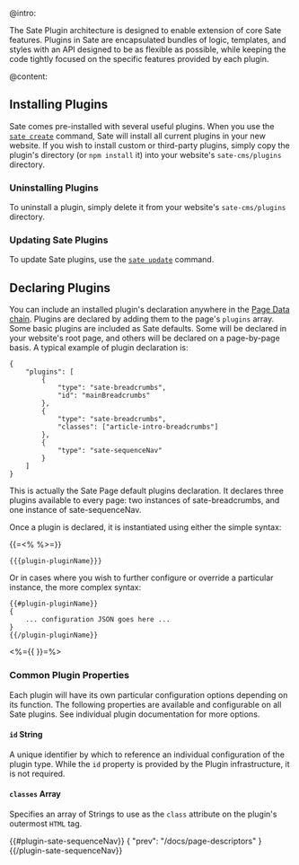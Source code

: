 

@intro:

The Sate Plugin architecture is designed to enable extension of core Sate features. Plugins in Sate are encapsulated bundles of logic, templates, and styles with an API designed to be as flexible as possible, while keeping the code tightly focused on the specific features provided by each plugin.

@content:

## Installing Plugins

Sate comes pre-installed with several useful plugins. When you use the [`sate create`](/docs/using-sate#create) command, Sate will install all current plugins in your new website. If you wish to install custom or third-party plugins, simply copy the plugin's directory (or `npm install` it) into your website's `sate-cms/plugins` directory.


### Uninstalling Plugins

To uninstall a plugin, simply delete it from your website's `sate-cms/plugins` directory.

### Updating Sate Plugins

To update Sate plugins, use the [`sate update`](/docs/using-sate#update) command.


## Declaring Plugins

You can include an installed plugin's declaration anywhere in the [Page Data chain](/docs/page-data#chain). Plugins are declared by adding them to the page's `plugins` array. Some basic plugins are included as Sate defaults. Some will be declared in your website's root page, and others will be declared on a page-by-page basis. A typical example of plugin declaration is:

    {
        "plugins": [
            {
                "type": "sate-breadcrumbs",
                "id": "mainBreadcrumbs"
            },
            {
                "type": "sate-breadcrumbs",
                "classes": ["article-intro-breadcrumbs"]
            },
            {
                "type": "sate-sequenceNav"
            }
        ]
    }

This is actually the Sate Page default plugins declaration. It declares three plugins available to every page: two instances of sate-breadcrumbs, and one instance of sate-sequenceNav. 

Once a plugin is declared, it is instantiated using either the simple syntax:

{{=<% %>=}}

    {{{plugin-pluginName}}}

Or in cases where you wish to further configure or override a particular instance, the more complex syntax:

    {{#plugin-pluginName}}
    {
        ... configuration JSON goes here ...
    }
    {{/plugin-pluginName}}

<%={{ }}=%>

### Common Plugin Properties

Each plugin will have its own particular configuration options depending on its function. The following properties are available and configurable on all Sate plugins. See individual plugin documentation for more options. 


#### `id` <span class="type string">String</span>

A unique identifier by which to reference an individual configuration of the plugin type. While the `id` property is provided by the Plugin infrastructure, it is not required. 


#### `classes` <span class="type array">Array</span>

Specifies an array of Strings to use as the `class` attribute on the plugin's outermost `HTML` tag.





{{#plugin-sate-sequenceNav}}
{
    "prev": "/docs/page-descriptors"
}
{{/plugin-sate-sequenceNav}}
